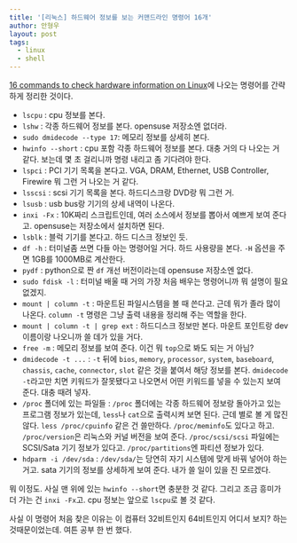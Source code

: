 ```yaml
---
title: '[리눅스] 하드웨어 정보를 보는 커맨드라인 명령어 16개'
author: 안형우
layout: post
tags:
  - linux
  - shell
---
```


[16 commands to check hardware information on Linux](http://www.binarytides.com/linux-commands-hardware-info/)에 나오는 명령어를 간략하게 정리한 것이다.

- `lscpu` : cpu 정보를 본다.
- `lshw` : 각종 하드웨어 정보를 본다. opensuse 저장소엔 없더라.
- `sudo dmidecode --type 17`: 메모리 정보를 상세히 본다.
- `hwinfo --short` : cpu 포함 각종 하드웨어 정보를 본다. 대충 거의 다 나오는 거 같다. 보는데 몇 초 걸리니까 명령 내리고 좀 기다려야 한다.
- `lspci` : PCI 기기 목록을 본다고.  VGA, DRAM, Ethernet, USB Controller, Firewire 뭐 그런 거 나오는 거 같다.
- `lsscsi` : scsi 기기 목록을 본다. 하드디스크랑 DVD랑 뭐 그런 거.
- `lsusb` : usb bus랑 기기의 상세 내역이 나온다.
- `inxi -Fx` : 10K짜리 스크립트인데, 여러 소스에서 정보를 뽑아서 예쁘게 보여 준다고. opensuse는 저장소에서 설치하면 된다.
- `lsblk` : 블럭 기기를 본다고. 하드 디스크 정보인 듯.
- `df -h` : 터미널좀 쓰면 다들 아는 명령어일 거다. 하드 사용량을 본다. `-H` 옵션을 주면 1GB를 1000MB로 계산한다.
- `pydf` : python으로 짠 `df` 개선 버전이라는데 opensuse 저장소엔 없다.
- `sudo fdisk -l` : 터미널 배울 때 거의 가장 처음 배우는 명령어니까 뭐 설명이 필요없겠지.
- `mount | column -t` : 마운트된 파일시스템을 볼 때 쓴다고.  근데 뭐가 졸라 많이 나온다. `column -t` 명령은 그냥 출력 내용을 정리해 주는 역할을 한다.
- `mount | column -t | grep ext` : 하드디스크 정보만 본다. 마운트 포인트랑 dev 이름이랑 나오니까 쓸 데가 있을 거다.
- `free -m` : 메모리 정보를 보여 준다. 이건 뭐 `top`으로 봐도 되는 거 아님?
- `dmidecode -t ...` : `-t` 뒤에 `bios`, `memory`, `processor`, `system`, `baseboard`, `chassis`, `cache`, `connector`, `slot` 같은 것을 붙여서 해당 정보를 본다. `dmidecode -t`라고만 치면 키워드가 잘못됐다고 나오면서 어떤 키워드를 넣을 수 있는지 보여 준다. 대충 때려 넣자.
- `/proc` 폴더에 있는 파일들 : `/proc` 폴더에는 각종 하드웨어 정보랑 돌아가고 있는 프로그램 정보가 있는데, `less`나 `cat`으로 출력시켜 보면 된다. 근데 별로 볼 게 많진 않다. `less /proc/cpuinfo` 같은 건 쓸만하다. `/proc/meminfo`도 있다고 하고. `/proc/version`은 리눅스와 커널 버전을 보여 준다. `/proc/scsi/scsi` 파일에는 SCSI/Sata 기기 정보가 있다고. `/proc/partitions`엔 파티션 정보가 있다.
- `hdparm -i /dev/sda` : `/dev/sda/`는 당연히 자기 시스템에 맞게 바꿔 넣어야 하는 거고. sata 기기의 정보를 상세하게 보여 준다. 내가 쓸 일이 있을 진 모르겠다.

뭐 이정도. 사실 맨 위에 있는 `hwinfo --short`면 충분한 것 같다. 그리고 조금 흥미가 더 가는 건 `inxi -Fx`고. cpu 정보는 앞으로 `lscpu`로 볼 것 같다. 

사실 이 명령어 처음 찾은 이유는 이 컴퓨터 32비트인지 64비트인지 어디서 보지? 하는 것때문이었는데. 여튼 공부 한 번 했다. 
